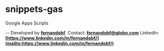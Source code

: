 # snippets-gas
Google Apps Scripts

--
Developed by **[fernandobf](mailto:fernandobf@globo.com)**.
Contact: **[fernandobf@globo.com](mailto:fernandobf@globo.com)**
LinkedIn: **[https://www.linkedin.com/in/fernandobf/](mailto:https://www.linkedin.com/in/fernandobf/)**
